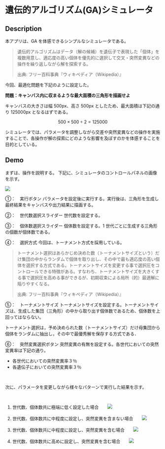 # 遺伝的アルゴリズム(GA)シミュレータ

## Description

本アプリは、GA を体感できるシンプルなシミュレータである。

> 遺伝的アルゴリズムはデータ（解の候補）を遺伝子で表現した「個体」を複数用意し、適応度の高い個体を優先的に選択して交叉・突然変異などの操作を繰り返しながら解を探索する。
>
> 出典: フリー百科事典『ウィキペディア（Wikipedia）』

今回、最適化問題を下記のように設定した。

**問題：キャンバス内に収まるような最大面積の三角形を描画せよ**

キャンバスの大きさは幅 500px、高さ 500px としたため、最大面積は下記の通り 125000px となるはずである。

$$
500 \times 500 \div 2 = 125000
$$

シミュレータでは、パラメータを調整しながら交差や突然変異などの操作を実施することで、各操作が解の探索にどのような影響を及ぼすのかを体感することを目的としている。

## Demo

まずは、操作を説明する。
下記に、シミュレータのコントロールパネルの画像を示す。

![](https://i.imgur.com/ACmZ5ID.png)

①：　実行ボタン
パラメータを設定後に実行する。実行後は、三角形を生成し最終結果をキャンバスや出力結果に描画する。

②：　世代数選択スライダー
世代数を設定する。

③：　個体数選択スライダー
個体数を設定する。1 世代ごとに生成する三角形の個数が個体数である。

④：　選択方式
今回は、トーナメント方式を採用している。

> トーナメント選択はあらかじめ決めた数（トーナメントサイズという）だけ集団の中からランダムで個体を取り出し、その中で最も適応度の高い個体を選択する方式である。トーナメントサイズを変更する事で選択圧をコントロールできる特徴がある。すなわち、トーナメントサイズを大きくする事で選択圧を高める事ができるが、初期収束による局所（的）最適解に陥りやすくなる。
>
> 出典: フリー百科事典『ウィキペディア（Wikipedia）』

⑤：　トーナメントサイズ
トーナメントサイズを設定する。トーナメントサイズは、生成した集団（三角形）の中から取り出す個体数であるため、個体数を上回ってはならない。

トーナメント選択は，予め決められた数（トーナメントサイズ）だけ母集団から個体をランダムに抽出し，その中で最優秀解を保存する方式である．

⑥：　突然変異選択ボタン
突然変異の有無を設定する。各世代においての突然変異率は下記の通り。

- 各世代においての突然変異率３％
- 各遺伝子においての突然変異率３％

<br>

次に、パラメータを変更しながら様々なパターンで実行した結果を示す。

<br>

1. 世代数、個体数共に極端に低く設定した場合　　![](https://i.imgur.com/Hh89fta.png)<br><br>
2. 世代数、個体数共に中程度に設定し、突然変異を含まない場合　　![](https://i.imgur.com/G9vcNnN.png)<br><br>
3. 世代数、個体数共に中程度に設定し、突然変異を含む場合　　![](https://i.imgur.com/zPHmNXT.png)<br><br>
4. 世代数、個体数共に高めに設定し、突然変異を含む場合　　![](https://i.imgur.com/avqGXUe.png)<br><br>
